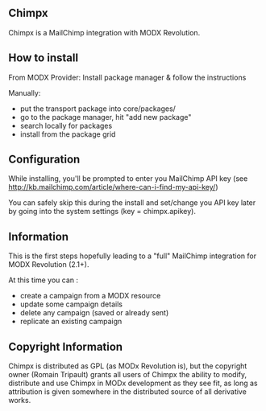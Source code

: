## Chimpx

Chimpx is a MailChimp integration with MODX Revolution.

## How to install

From MODX Provider:
Install package manager & follow the instructions

Manually:
* put the transport package into core/packages/
* go to the package manager, hit "add new package"
* search locally for packages
* install from the package grid

## Configuration

While installing, you'll be prompted to enter you MailChimp API key
(see http://kb.mailchimp.com/article/where-can-i-find-my-api-key/)

You can safely skip this during the install and set/change you API key later
by going into the system settings (key = chimpx.apikey).

## Information

This is the first steps hopefully leading to a "full" MailChimp integration
for MODX Revolution (2.1+).

At this time you can :
* create a campaign from a MODX resource
* update some campaign details
* delete any campaign (saved or already sent)
* replicate an existing campaign

## Copyright Information

Chimpx is distributed as GPL (as MODx Revolution is), but the copyright owner
(Romain Tripault) grants all users of Chimpx the ability to modify, distribute
and use Chimpx in MODx development as they see fit, as long as attribution
is given somewhere in the distributed source of all derivative works.